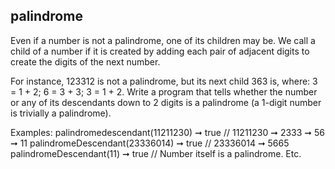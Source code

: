 ## palindrome

Even if a number is not a palindrome, one of its children may be. We call a child of a number if it is created by adding each pair of adjacent digits to create the digits of the next number.

For instance, 123312 is not a palindrome, but its next child 363 is, where: 3 = 1 + 2; 6 = 3 + 3; 3 = 1 + 2.
Write a program that tells whether the number or any of its descendants down to 2 digits is a palindrome (a 1-digit number is trivially a palindrome).

Examples:
palindromedescendant(11211230) ➞ true
// 11211230 ➞ 2333 ➞ 56 ➞ 11
palindromeDescendant(23336014) ➞ true
// 23336014 ➞ 5665
palindromeDescendant(11) ➞ true
// Number itself is a palindrome.
Etc.
